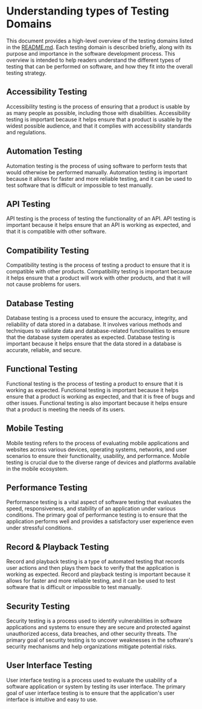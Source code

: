 # Understanding types of Testing Domains

This document provides a high-level overview of the testing domains listed in the [README.md](README.md). Each testing domain is described briefly, along with its purpose and importance in the software development process. This overview is intended to help readers understand the different types of testing that can be performed on software, and how they fit into the overall testing strategy.

## Accessibility Testing

Accessibility testing is the process of ensuring that a product is usable by as many people as possible, including those with disabilities. Accessibility testing is important because it helps ensure that a product is usable by the widest possible audience, and that it complies with accessibility standards and regulations.

## Automation Testing

Automation testing is the process of using software to perform tests that would otherwise be performed manually. Automation testing is important because it allows for faster and more reliable testing, and it can be used to test software that is difficult or impossible to test manually.

## API Testing

API testing is the process of testing the functionality of an API. API testing is important because it helps ensure that an API is working as expected, and that it is compatible with other software.

## Compatibility Testing

Compatibility testing is the process of testing a product to ensure that it is compatible with other products. Compatibility testing is important because it helps ensure that a product will work with other products, and that it will not cause problems for users.

## Database Testing

Database testing is a process used to ensure the accuracy, integrity, and reliability of data stored in a database. It involves various methods and techniques to validate data and database-related functionalities to ensure that the database system operates as expected. Database testing is important because it helps ensure that the data stored in a database is accurate, reliable, and secure.

## Functional Testing

Functional testing is the process of testing a product to ensure that it is working as expected. Functional testing is important because it helps ensure that a product is working as expected, and that it is free of bugs and other issues. Functional testing is also important because it helps ensure that a product is meeting the needs of its users.

## Mobile Testing

Mobile testing refers to the process of evaluating mobile applications and websites across various devices, operating systems, networks, and user scenarios to ensure their functionality, usability, and performance. Mobile testing is crucial due to the diverse range of devices and platforms available in the mobile ecosystem.

## Performance Testing

Performance testing is a vital aspect of software testing that evaluates the speed, responsiveness, and stability of an application under various conditions. The primary goal of performance testing is to ensure that the application performs well and provides a satisfactory user experience even under stressful conditions.

## Record & Playback Testing

Record and playback testing is a type of automated testing that records user actions and then plays them back to verify that the application is working as expected. Record and playback testing is important because it allows for faster and more reliable testing, and it can be used to test software that is difficult or impossible to test manually.

## Security Testing

Security testing is a process used to identify vulnerabilities in software applications and systems to ensure they are secure and protected against unauthorized access, data breaches, and other security threats. The primary goal of security testing is to uncover weaknesses in the software's security mechanisms and help organizations mitigate potential risks.

## User Interface Testing

User interface testing is a process used to evaluate the usability of a software application or system by testing its user interface. The primary goal of user interface testing is to ensure that the application's user interface is intuitive and easy to use.
